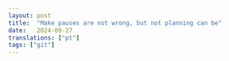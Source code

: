 ```yaml
---
layout: post
title:  "Make pauses are not wrong, but not planning can be"
date:   2024-09-27
translations: ["pt"]
tags: ["git"]
---
```

